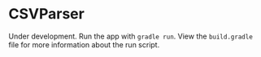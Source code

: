 # CSVParser

Under development. Run the app with `gradle run`. View the `build.gradle` file for more information about the 
run script.